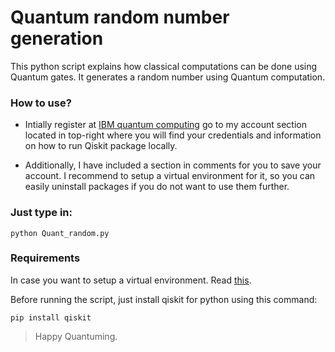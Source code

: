 # Quantum random number generation
This python script explains how classical computations can be done using Quantum gates. It generates a random number using Quantum computation.

### How to use?

- Intially register at [IBM quantum computing](https://quantum-computing.ibm.com/) go to my account section located in top-right where you will find your credentials and information on how to run Qiskit package locally.

- Additionally, I have included a section in comments for you to save your account. I recommend to setup a virtual environment for it, so you can easily uninstall packages if you do not want to use them further.

### Just type in:

`python Quant_random.py`

### Requirements
In case you want to setup a virtual environment. Read [this](https://realpython.com/python-virtual-environments-a-primer/).

Before running the script, just install qiskit for python using this command:

`pip install qiskit`

> Happy Quantuming.
